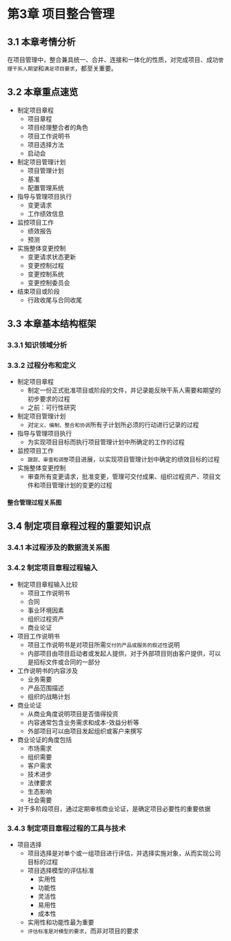 
# 第3章 项目整合管理

## 3.1 本章考情分析

在项目管理中，整合兼具统一、合并、连接和一体化的性质，对完成项目、成功`管理干系人期望`和`满足项目要求`，都至关重要。

## 3.2 本章重点速览

* 制定项目章程
  * 项目章程
  * 项目经理整合者的角色
  * 项目工作说明书
  * 项目选择方法
  * 启动会
* 制定项目管理计划
  * 项目管理计划
  * 基准
  * 配置管理系统
* 指导与管理项目执行
  * 变更请求
  * 工作绩效信息
* 监控项目工作
  * 绩效报告
  * 预测
* 实施整体变更控制
  * 变更请求状态更新
  * 变更控制过程
  * 变更控制系统
  * 变更控制委员会
* 结束项目或阶段
  * 行政收尾与合同收尾

## 3.3 本章基本结构框架

### 3.3.1 知识领域分析

### 3.3.2 过程分布和定义

* 制定项目章程
  * 制定一份正式批准项目或阶段的文件，并记录能反映干系人需要和期望的初步要求的过程
  * 之前：可行性研究
* 制定项目管理计划
  * 对`定义、编制、整合和协调`所有子计划所必须的行动进行记录的过程
* 指导与管理项目执行
  * 为实现项目目标而执行项目管理计划中所确定的工作的过程
* 监控项目工作
  * `跟踪、审查和调整`项目进展，以实现项目管理计划中确定的绩效目标的过程
* 实施整体变更控制
  * 审查所有变更请求，批准变更，管理可交付成果、组织过程资产、项目文件和项目管理计划的变更的过程

#### 整合管理过程关系图

## 3.4 制定项目章程过程的重要知识点

### 3.4.1 本过程涉及的数据流关系图

### 3.4.2 制定项目章程过程输入

* 制定项目章程输入比较
  * 项目工作说明书
  * 合同
  * 事业环境因素
  * 组织过程资产
  * 商业论证
* 项目工作说明书
  * 项目工作说明书是对项目所需`交付的产品或服务的叙述性`说明
  * 内部项目由项目启动者或发起人提供，对于外部项目则由客户提供，可以是招标文件或合同的一部分
* 工作说明书的内容涉及
  * 业务需要
  * 产品范围描述
  * 组织的战略计划
* 商业论证
  * 从商业角度说明项目是否值得投资
  * 内容通常包含业务需求和成本-效益分析等
  * 外部项目可以由项目发起组织或客户来撰写
* 商业论证的角度包括
  * 市场需求
  * 组织需要
  * 客户需求
  * 技术进步
  * 法律要求
  * 生态影响
  * 社会需要
* 对于多阶段项目，通过定期审核商业论证，是确定项目必要性的重要依据

### 3.4.3 制定项目章程过程的工具与技术

* 项目选择
  * 项目选择是对单个或一组项目进行评估，并选择实施对象，从而实现公司目标的过程
  * 项目选择模型的评估标准
    * 实用性
    * 功能性
    * 灵活性
    * 易用性
    * 成本性
  * 实用性和功能性最为重要
  * `评估标准是对模型的要求`，而非对项目的要求
 